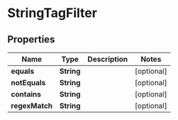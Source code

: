 

# StringTagFilter


## Properties

| Name | Type | Description | Notes |
|------------ | ------------- | ------------- | -------------|
|**equals** | **String** |  |  [optional] |
|**notEquals** | **String** |  |  [optional] |
|**contains** | **String** |  |  [optional] |
|**regexMatch** | **String** |  |  [optional] |



